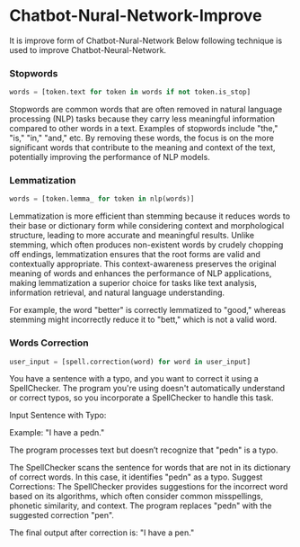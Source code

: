 # Chatbot-Nural-Network-Improve

It is improve form of Chatbot-Nural-Network
Below following technique is used to improve Chatbot-Neural-Network.
### Stopwords
```Python
words = [token.text for token in words if not token.is_stop]
```

Stopwords are common words that are often removed in natural language processing (NLP) tasks because they carry less meaningful information compared to other words in a text. Examples of stopwords include "the," "is," "in," "and," etc. By removing these words, the focus is on the more significant words that contribute to the meaning and context of the text, potentially improving the performance of NLP models.



### Lemmatization
```Python
words = [token.lemma_ for token in nlp(words)]
```
Lemmatization is more efficient than stemming because it reduces words to their base or dictionary form while considering context and morphological structure, leading to more accurate and meaningful results. Unlike stemming, which often produces non-existent words by crudely chopping off endings, lemmatization ensures that the root forms are valid and contextually appropriate. This context-awareness preserves the original meaning of words and enhances the performance of NLP applications, making lemmatization a superior choice for tasks like text analysis, information retrieval, and natural language understanding.

For example, the word "better" is correctly lemmatized to "good," whereas stemming might incorrectly reduce it to "bett," which is not a valid word.

### Words Correction
```Python
user_input = [spell.correction(word) for word in user_input]
```
You have a sentence with a typo, and you want to correct it using a SpellChecker. The program you're using doesn't automatically understand or correct typos, so you incorporate a SpellChecker to handle this task.

Input Sentence with Typo:

Example: "I have a pedn."

The program processes text but doesn’t recognize that "pedn" is a typo.


The SpellChecker scans the sentence for words that are not in its dictionary of correct words.
In this case, it identifies "pedn" as a typo.
Suggest Corrections:
The SpellChecker provides suggestions for the incorrect word based on its algorithms, which often consider common misspellings, phonetic similarity, and context.
The program replaces "pedn" with the suggested correction "pen".

The final output after correction is: "I have a pen."
